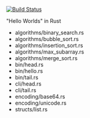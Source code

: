 [![Build Status](https://api.travis-ci.org/alopatindev/rust_experiments.svg?branch=master)](https://travis-ci.org/alopatindev/rust_experiments)

"Hello Worlds" in Rust

* algorithms/binary_search.rs
* algorithms/bubble_sort.rs
* algorithms/insertion_sort.rs
* algorithms/max_subarray.rs
* algorithms/merge_sort.rs
* bin/head.rs
* bin/hello.rs
* bin/tail.rs
* cli/head.rs
* cli/tail.rs
* encoding/base64.rs
* encoding/unicode.rs
* structs/list.rs
